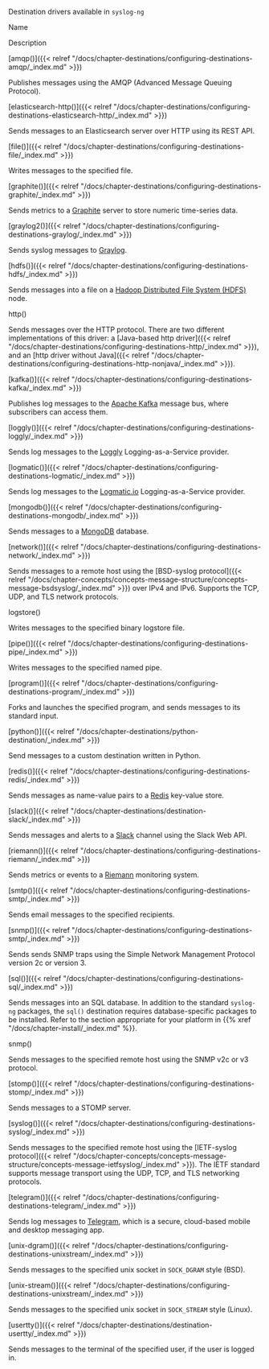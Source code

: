 ---
---
<!-- DISCLAIMER: This file is based on the syslog-ng Open Source Edition documentation https://github.com/balabit/syslog-ng-ose-guides/commit/2f4a52ee61d1ea9ad27cb4f3168b95408fddfdf2 and is used under the terms of The syslog-ng Open Source Edition Documentation License. The file has been modified by Axoflow. -->
Destination drivers available in `syslog-ng`

Name

Description

[amqp()]({{< relref "/docs/chapter-destinations/configuring-destinations-amqp/_index.md" >}})

Publishes messages using the AMQP (Advanced Message Queuing Protocol).

[elasticsearch-http()]({{< relref "/docs/chapter-destinations/configuring-destinations-elasticsearch-http/_index.md" >}})

Sends messages to an Elasticsearch server over HTTP using its REST API.

[file()]({{< relref "/docs/chapter-destinations/configuring-destinations-file/_index.md" >}})

Writes messages to the specified file.

[graphite()]({{< relref "/docs/chapter-destinations/configuring-destinations-graphite/_index.md" >}})

Sends metrics to a [Graphite](http://graphite.readthedocs.io/en/latest/index.html) server to store numeric time-series data.

[graylog2()]({{< relref "/docs/chapter-destinations/configuring-destinations-graylog/_index.md" >}})

Sends syslog messages to [Graylog](http://docs.graylog.org).

[hdfs()]({{< relref "/docs/chapter-destinations/configuring-destinations-hdfs/_index.md" >}})

Sends messages into a file on a [Hadoop Distributed File System (HDFS)](http://hadoop.apache.org/) node.

http()

Sends messages over the HTTP protocol. There are two different implementations of this driver: a [Java-based http driver]({{< relref "/docs/chapter-destinations/configuring-destinations-http/_index.md" >}}), and an [http driver without Java]({{< relref "/docs/chapter-destinations/configuring-destinations-http-nonjava/_index.md" >}}).

[kafka()]({{< relref "/docs/chapter-destinations/configuring-destinations-kafka/_index.md" >}})

Publishes log messages to the [Apache Kafka](http://kafka.apache.org) message bus, where subscribers can access them.

[loggly()]({{< relref "/docs/chapter-destinations/configuring-destinations-loggly/_index.md" >}})

Sends log messages to the [Loggly](https://www.loggly.com/) Logging-as-a-Service provider.

[logmatic()]({{< relref "/docs/chapter-destinations/configuring-destinations-logmatic/_index.md" >}})

Sends log messages to the [Logmatic.io](https://logmatic.io/) Logging-as-a-Service provider.

[mongodb()]({{< relref "/docs/chapter-destinations/configuring-destinations-mongodb/_index.md" >}})

Sends messages to a [MongoDB](https://www.mongodb.com) database.

[network()]({{< relref "/docs/chapter-destinations/configuring-destinations-network/_index.md" >}})

Sends messages to a remote host using the [BSD-syslog protocol]({{< relref "/docs/chapter-concepts/concepts-message-structure/concepts-message-bsdsyslog/_index.md" >}}) over IPv4 and IPv6. Supports the TCP, UDP, and TLS network protocols.

logstore()

Writes messages to the specified binary logstore file.

[pipe()]({{< relref "/docs/chapter-destinations/configuring-destinations-pipe/_index.md" >}})

Writes messages to the specified named pipe.

[program()]({{< relref "/docs/chapter-destinations/configuring-destinations-program/_index.md" >}})

Forks and launches the specified program, and sends messages to its standard input.

[python()]({{< relref "/docs/chapter-destinations/python-destination/_index.md" >}})

Send messages to a custom destination written in Python.

[redis()]({{< relref "/docs/chapter-destinations/configuring-destinations-redis/_index.md" >}})

Sends messages as name-value pairs to a [Redis](https://redis.io/) key-value store.

[slack()]({{< relref "/docs/chapter-destinations/destination-slack/_index.md" >}})

Sends messages and alerts to a [Slack](https://slack.com/) channel using the Slack Web API.

[riemann()]({{< relref "/docs/chapter-destinations/configuring-destinations-riemann/_index.md" >}})

Sends metrics or events to a [Riemann](http://riemann.io/) monitoring system.

[smtp()]({{< relref "/docs/chapter-destinations/configuring-destinations-smtp/_index.md" >}})

Sends email messages to the specified recipients.

[snmp()]({{< relref "/docs/chapter-destinations/configuring-destinations-smtp/_index.md" >}})

Sends sends SNMP traps using the Simple Network Management Protocol version 2c or version 3.

[sql()]({{< relref "/docs/chapter-destinations/configuring-destinations-sql/_index.md" >}})

Sends messages into an SQL database. In addition to the standard `syslog-ng` packages, the `sql()` destination requires database-specific packages to be installed. Refer to the section appropriate for your platform in {{% xref "/docs/chapter-install/_index.md" %}}.

snmp()

Sends messages to the specified remote host using the SNMP v2c or v3 protocol.

[stomp()]({{< relref "/docs/chapter-destinations/configuring-destinations-stomp/_index.md" >}})

Sends messages to a STOMP server.

[syslog()]({{< relref "/docs/chapter-destinations/configuring-destinations-syslog/_index.md" >}})

Sends messages to the specified remote host using the [IETF-syslog protocol]({{< relref "/docs/chapter-concepts/concepts-message-structure/concepts-message-ietfsyslog/_index.md" >}}). The IETF standard supports message transport using the UDP, TCP, and TLS networking protocols.

[telegram()]({{< relref "/docs/chapter-destinations/configuring-destinations-telegram/_index.md" >}})

Sends log messages to [Telegram](https://core.telegram.org/ "https://core.telegram.org"), which is a secure, cloud-based mobile and desktop messaging app.

[unix-dgram()]({{< relref "/docs/chapter-destinations/configuring-destinations-unixstream/_index.md" >}})

Sends messages to the specified unix socket in `SOCK_DGRAM` style (BSD).

[unix-stream()]({{< relref "/docs/chapter-destinations/configuring-destinations-unixstream/_index.md" >}})

Sends messages to the specified unix socket in `SOCK_STREAM` style (Linux).

[usertty()]({{< relref "/docs/chapter-destinations/destination-usertty/_index.md" >}})

Sends messages to the terminal of the specified user, if the user is logged in.
